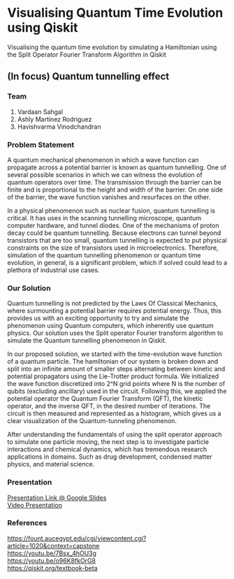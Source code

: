 # Visualising Quantum Time Evolution using Qiskit
Visualising the quantum time evolution by simulating a Hamiltonian using the Split Operator Fourier Transform Algorithm in Qiskit

## (In focus) Quantum tunnelling effect

### Team
1. Vardaan Sahgal
2. Ashly Martinez Rodriguez
3. Havishvarma Vinodchandran

### Problem Statement
A quantum mechanical phenomenon in which a wave function can propagate across a potential barrier is known as quantum tunnelling. One of several possible scenarios in which we can witness the evolution of quantum operators over time. The transmission through the barrier can be finite and is proportional to the height and width of the barrier. On one side of the barrier, the wave function vanishes and resurfaces on the other. 

In a physical phenomenon such as nuclear fusion, quantum tunnelling is critical. It has uses in the scanning tunnelling microscope, quantum computer hardware, and tunnel diodes. One of the mechanisms of proton decay could be quantum tunnelling. Because electrons can tunnel beyond transistors that are too small, quantum tunnelling is expected to put physical constraints on the size of transistors used in microelectronics. Therefore, simulation of the quantum tunnelling phenomenon or quantum time evolution, in general, is a significant problem, which if solved could lead to a plethora of industrial use cases.

### Our Solution
Quantum tunnelling is not predicted by the Laws Of Classical Mechanics, where surmounting a potential barrier requires potential energy. Thus, this provides us with an exciting opportunity to try and simulate the phenomenon using Quantum computers, which inherently use quantum physics. Our solution uses the Split operator Fourier transform algorithm to simulate the Quantum tunnelling phenomenon in Qiskit.

In our proposed solution, we started with the time-evolution wave function of a quantum particle. The hamiltonian of our system is broken down and split into an infinite amount of smaller steps alternating between kinetic and potential propagators using the Lie-Trotter product formula. We initialized the wave function discretized into 2^N grid points where N is the number of qubits (excluding ancillary) used in the circuit. Following this, we applied the potential operator the Quantum Fourier Transform (QFT), the kinetic operator, and the inverse QFT, in the desired number of iterations. The circuit is then measured and represented as a histogram, which gives us a clear visualization of the Quantum-tunneling phenomenon.

After understanding the fundamentals of using the split operator approach to simulate one particle moving, the next step is to investigate particle interactions and chemical dynamics, which has tremendous research applications in domains. Such as drug development, condensed matter physics, and material science.

### Presentation
[Presentation Link @ Google Slides](google.com)
</br>
[Video Presentation](youtube.com)

### References
https://fount.aucegypt.edu/cgi/viewcontent.cgi?article=1020&context=capstone </br>
https://youtu.be/7Bsx_4hOU3g </br>
https://youtu.be/o96K8fkOrG8 </br>
https://qiskit.org/textbook-beta </br>

